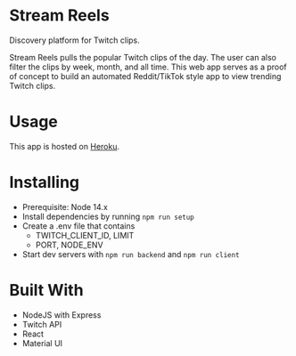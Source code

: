 # Stream Reels

Discovery platform for Twitch clips.

Stream Reels pulls the popular Twitch clips of the day. The user can also filter the clips by week, month, and all time. This web app serves as a proof of concept to build an automated Reddit/TikTok style app to view trending Twitch clips.

# Usage

This app is hosted on [Heroku](https://streamreels.herokuapp.com).

# Installing

- Prerequisite: Node 14.x
- Install dependencies by running `npm run setup`
- Create a .env file that contains
  - TWITCH_CLIENT_ID, LIMIT
  - PORT, NODE_ENV
- Start dev servers with `npm run backend` and `npm run client`

# Built With

- NodeJS with Express
- Twitch API
- React
- Material UI
